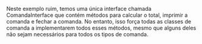 Neste exemplo ruim, temos uma única interface chamada ComandaInterface que contém métodos para calcular o total, imprimir a comanda e fechar a comanda. No entanto, isso força todas as classes de comanda a implementarem todos esses métodos, mesmo que alguns deles não sejam necessários para todos os tipos de comanda.